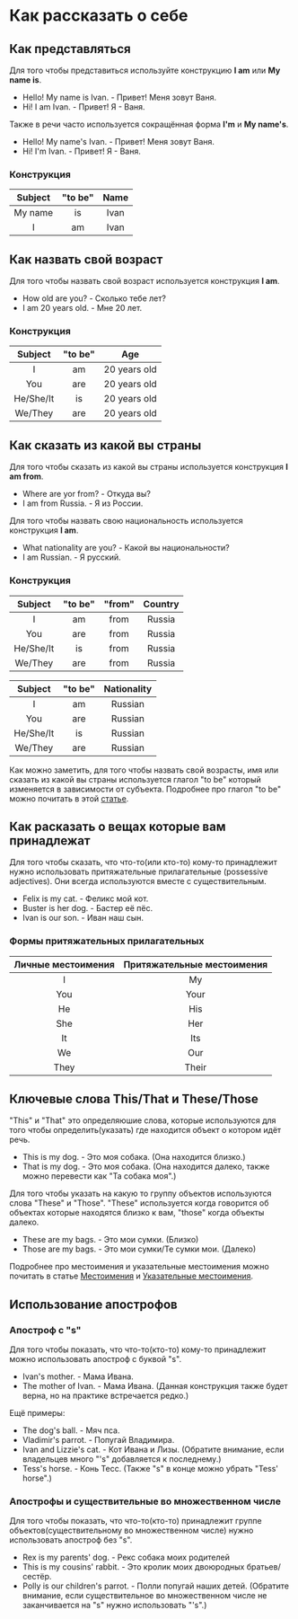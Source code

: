 # Как рассказать о себе

## Как представляться

Для того чтобы представиться используйте конструкцию **I am** или **My name is**.

- Hello! My name is Ivan. - Привет! Меня зовут Ваня.
- Hi! I am Ivan. - Привет! Я - Ваня.

Также в речи часто используется сокращённая форма **I'm** и **My name's**.

- Hello! My name's Ivan. - Привет! Меня зовут Ваня.
- Hi! I'm Ivan. - Привет! Я - Ваня.

### Конструкция

| Subject | "to be" | Name |
| :-----: | :-----: | :--: |
| My name |    is   | Ivan |
|    I    |    am   | Ivan |

## Как назвать свой возраст

Для того чтобы назвать свой возраст используется конструкция **I am**.

- How old are you? - Сколько тебе лет?
- I am 20 years old. - Мне 20 лет.

### Конструкция

|  Subject  | "to be" |      Age     |
| :-------: | :-----: | :----------: |
|     I     |    am   | 20 years old |
|    You    |    are  | 20 years old |
| He/She/It |    is   | 20 years old |
|  We/They  |    are  | 20 years old |

## Как сказать из какой вы страны

Для того чтобы сказать из какой вы страны используется конструкция **I am from**.

- Where are yor from? - Откуда вы?
- I am from Russia. - Я из России.

Для того чтобы назвать свою национальность используется конструкция **I am**.

- What nationality are you? - Какой вы национальности?
- I am Russian. - Я русский.

### Конструкция

|  Subject  | "to be" | "from" | Country |
| :-------: | :-----: | :----: | :-----: |
|     I     |    am   |  from  |  Russia |
|    You    |    are  |  from  |  Russia |
| He/She/It |    is   |  from  |  Russia |
|  We/They  |    are  |  from  |  Russia |

|  Subject  | "to be" | Nationality |
| :-------: | :-----: | :---------: |
|     I     |    am   |   Russian   |
|    You    |    are  |   Russian   |
| He/She/It |    is   |   Russian   |
|  We/They  |    are  |   Russian   |

Как можно заметить, для того чтобы назвать свой возрасты, имя или сказать из какой вы страны используется глагол "to be" который изменяется в зависимости от субъекта.
Подробнее про глагол "to be" можно почитать в этой [статье](../../grammar/verbs/100_to_be.md).

## Как расказать о вещах которые вам принадлежат

Для того чтобы сказать, что что-то(или кто-то) кому-то принадлежит нужно использовать притяжательные прилагательные (possessive adjectives). Они всегда используются вместе с существительным.

- Felix is my cat. - Феликс мой кот.
- Buster is her dog. - Бастер её пёс.
- Ivan is our son. - Иван наш сын.

### Формы притяжательных прилагательных

| Личные местоимения | Притяжательные местоимения |
| :----------------: | :------------------------: |
|         I          |             My             |
|        You         |            Your            |
|         He         |             His            |
|        She         |             Her            |
|         It         |             Its            |
|         We         |             Our            |
|        They        |            Their           |

## Ключевые слова This/That и These/Those

"This" и "That" это определяюшие слова, которые используются для того чтобы определить(указать) где находится объект о котором идёт речь.

- This is my dog. - Это моя собака. (Она находится близко.)
- That is my dog. - Это моя собака. (Она находится далеко, также можно перевести как "Та собака моя".)

Для того чтобы указать на какую то группу объектов используются слова "These" и "Those". "These" используется когда говорится об объектах которые находятся близко к вам, "those" когда объекты далеко.

- These are my bags. - Это мои сумки. (Близко)
- Those are my bags. - Это мои сумки/Те сумки мои. (Далеко)

Подробнее про местоимения и указательные местоимения можно почитать в статье [Местоимения](../../grammar/parts_of_speech/pronouns/100_pronouns.md) и [Указательные местоимения](../../grammar/parts_of_speech/pronouns/101_demonstrative_pronouns.md).

## Использование апострофов

### Апостроф с "s"

Для того чтобы показать, что что-то(кто-то) кому-то принадлежит можно использовать апостроф с буквой "s".

- Ivan's mother. - Мама Ивана.
- The mother of Ivan. - Мама Ивана. (Данная конструкция также будет верна, но на практике встречается редко.)

Ещё примеры:

- The dog's ball. - Мяч пса.
- Vladimir's parrot. - Попугай Владимира.
- Ivan and Lizzie's cat. - Кот Ивана и Лизы. (Обратите внимание, если владельцев много "'s" добавляется к последнему.)
- Tess's horse. - Конь Тесс. (Также "s" в конце можно убрать "Tess' horse".)

### Апострофы и существительные во множественном числе

Для того чтобы показать, что что-то(кто-то) принадлежит группе объектов(существительному во множественном числе) нужно использовать апостроф без "s".

- Rex is my parents' dog. - Рекс собака моих родителей
- This is my cousins' rabbit. - Это кролик моих двоюродных братьев/сестёр.
- Polly is our children's parrot. - Полли попугай наших детей. (Обратите внимание, если существительное во множественном числе не заканчивается на "s" нужно использовать "'s".)


